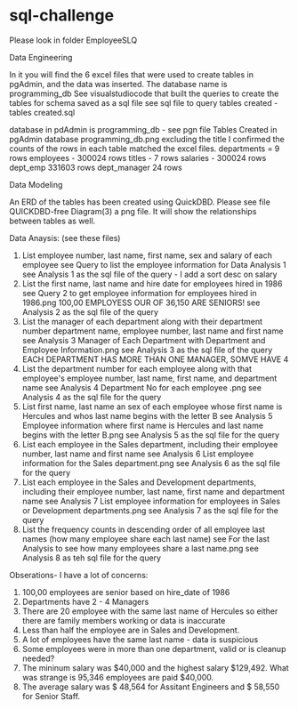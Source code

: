 # sql-challenge



Please look in folder EmployeeSLQ


Data Engineering

In it you will find the 6 excel files that were used to create tables in pgAdmin, and the data was inserted. The database name is programming_db 
See visualstudiocode that built the queries to create the tables for schema saved as a sql file
see sql file to query tables created - tables created.sql

database in pdAdmin is programming_db - see pgn file Tables Created in pgAdmin database programming_db.png
excluding the title I confirmed the counts of the rows in each table matched the excel files.
departments = 9 rows
employees - 300024 rows
titles - 7 rows
salaries - 300024 rows
dept_emp 331603 rows
dept_manager 24 rows

Data Modeling

An ERD of the tables has been created using QuickDBD. Please see file QUICKDBD-free Diagram(3) a png file. It will show the relationships between tables as well.

Data Anaysis: (see these files)
1. List employee number, last name, first name, sex and salary of each employee
    see  Query to list the employee information for Data Analysis 1  
    see  Analysis 1 as the sql file of the query - I add a sort desc on salary
2. List the first name, last name and hire date for employees hired in 1986
    see Query 2 to get employee information for employees hired in 1986.png  100,00 EMPLOYESS OUR OF 36,150 ARE SENIORS!
    see Analysis 2 as the sql file of the query
3. List the manager of each department along with their department number department name, employee number, last name and first name
    see Analysis 3 Manager of Each Department with Department and Employee Information.png
    see Analysis 3 as the sql file of the query EACH DEPARTMENT HAS MORE THAN ONE MANAGER, SOMVE HAVE 4
4. List the department number for each employee along with that employee's employee number, last name, first name, and department name
    see Analysis 4 Department No for each employee .png
    see Analysis 4 as the sql file for the query
5. List first name, last name an sex of each employee whose first name is Hercules and whos last name begins with the letter B
    see Analysis 5 Employee information where first name is Hercules and last name begins with the letter B.png
    see Analysis 5 as the sql file for the query
6. List each employee in the Sales department, including their employee number, last name and first name
    see Analysis 6 List employee information for the Sales department.png
    see Analysis 6 as the sql file for the query
7. List each employee in the Sales and Development departments, including their employee number, last name, first name and department name
    see Analysis 7 List employee information for employees in Sales or Development departments.png
    see Analysis 7 as the sql file for the query
8. List the frequency counts in descending order of all employee last names (how many employee share each last name)
    see For the last Analysis to see how many employees share a last name.png
    see Analysis 8 as teh sql file for the query

Obserations-  I have a lot of concerns:

1. 100,00 employees are senior based on hire_date of 1986
2. Departments have 2 - 4 Managers 
3. There are 20 employee with the same last name of Hercules so either there are family members working or data is inaccurate
4. Less than half the employee are in Sales and Development.
5. A lot of employees have the same last name - data is suspicious
6. Some employees were in more than one department, valid or is cleanup needed?
7. The mininum salary was $40,000 and the highest salary $129,492. What was strange is 95,346 employees are paid $40,000.
8. The average salary was $ 48,564 for Assitant Engineers and $ 58,550 for Senior Staff.




   